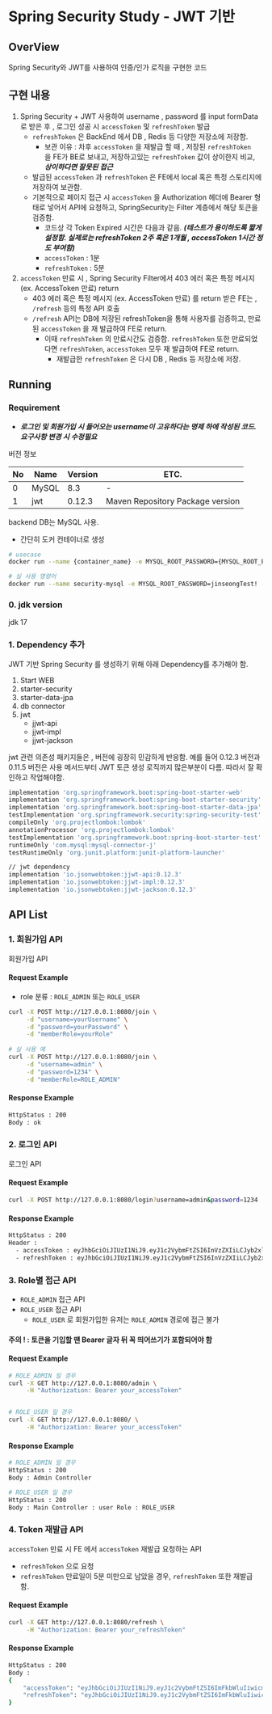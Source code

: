 # Spring Security Study - JWT 기반
## OverView
Spring Security와 JWT를 사용하여 인증/인가 로직을 구현한 코드 

## 구현 내용
1. Spring Security + JWT 사용하여 username , password 를 input formData로 받은 후 , 로그인 성공 시 ```accessToken``` 및 ```refreshToken``` 발급 
   - ```refreshToken``` 은 BackEnd 에서 DB , Redis 등 다양한 저장소에 저장함.
     - 보관 이유 : 차후 ```accessToken``` 을 재발급 할 때 , 저장된 ```refreshToken ``` 을 FE가 BE로 보내고,  저장하고있는 ```refreshToken``` 값이 상이한지 비교, ***상이하다면 잘못된 접근***
   - 발급된 ```accessToken``` 과 ```refreshToken``` 은 FE에서 local 혹은 특정 스토리지에 저장하여 보관함.
   - 기본적으로 페이지 접근 시 ```accessToken``` 을 Authorization 헤더에 Bearer 형태로 넣어서 API에 요청하고, SpringSecurity는 Filter 계층에서 해당 토큰을 검증함.
     - 코드상 각 Token Expired 시간은 다음과 같음. ***(테스트가 용이하도록 짧게 설정함. 실제로는 refreshToken 2주 혹은 1개월 , accessToken 1시간 정도 부여함)***
     - ```accessToken``` : 1분
     - ```refreshToken``` : 5분
2. ```accessToken``` 만료 시 , Spring Security Filter에서 403 에러 혹은 특정 메시지 (ex. AccessToken 만료) return
   - 403 에러 혹은 특정 메시지 (ex. AccessToken 만료) 를 return 받은 FE는 , ```/refresh``` 등의 특정 API 호출
   - ```/refresh``` API는 DB에 저장된 refreshToken을 통해 사용자를 검증하고, 만료된 ```accessToken``` 을 재 발급하여 FE로 return.
     - 이때 ```refreshToken``` 의 만료시간도 검증함. ```refreshToken``` 또한 만료되었다면 ```refreshToken```, ```accessToken``` 모두 재 발급하여 FE로 return.
       - 재발급한 ```refreshToken``` 은 다시 DB , Redis 등 저장소에 저장.

## Running
### Requirement
- ***로그인 및 회원가입 시 들어오는 username이 고유하다는 명제 하에 작성된 코드. 요구사항 변경 시 수정필요***

버전 정보

| No | Name                | Version | ETC.                             |
|----|---------------------|---------|----------------------------------|
| 0  | MySQL               | 8.3     | -                                |
| 1  | jwt  | 0.12.3  | Maven Repository Package version | 


backend DB는 MySQL 사용.
- 간단히 도커 컨테이너로 생성
```bash
# usecase
docker run --name {container_name} -e MYSQL_ROOT_PASSWORD={MYSQL_ROOT_PASSWORD} -d -p 3306:3306 mysql:8.3

# 실 사용 명령어
docker run --name security-mysql -e MYSQL_ROOT_PASSWORD=jinseongTest! -d -p 3306:3306 mysql:8.3
```


### 0. jdk version
jdk 17

### 1. Dependency 추가
JWT 기반 Spring Security 를 생성하기 위해 아래 Dependency를 추가해야 함.
1. Start WEB
2. starter-security
3. starter-data-jpa
4. db connector
5. jwt 
    - jjwt-api
    - jjwt-impl
    - jjwt-jackson

jwt 관련 의존성 패키지들은 , 버전에 굉장히 민감하게 반응함. 예를 들어 0.12.3 버전과 0.11.5 버전은 사용 메서드부터 JWT 토큰 생성 로직까지 많은부분이 다름.
따라서 잘 확인하고 작업해야함.

```bash
implementation 'org.springframework.boot:spring-boot-starter-web'
implementation 'org.springframework.boot:spring-boot-starter-security'
implementation 'org.springframework.boot:spring-boot-starter-data-jpa'
testImplementation 'org.springframework.security:spring-security-test'
compileOnly 'org.projectlombok:lombok'
annotationProcessor 'org.projectlombok:lombok'
testImplementation 'org.springframework.boot:spring-boot-starter-test'
runtimeOnly 'com.mysql:mysql-connector-j'
testRuntimeOnly 'org.junit.platform:junit-platform-launcher'

// jwt dependency
implementation 'io.jsonwebtoken:jjwt-api:0.12.3'
implementation 'io.jsonwebtoken:jjwt-impl:0.12.3'
implementation 'io.jsonwebtoken:jjwt-jackson:0.12.3'
```


## API List
### 1. 회원가입 API
회원가입 API
#### Request Example
- role 분류 : ```ROLE_ADMIN``` 또는 ```ROLE_USER```
```bash
curl -X POST http://127.0.0.1:8080/join \
     -d "username=yourUsername" \
     -d "password=yourPassword" \
     -d "memberRole=yourRole"
     
# 실 사용 예
curl -X POST http://127.0.0.1:8080/join \
     -d "username=admin" \
     -d "password=1234" \
     -d "memberRole=ROLE_ADMIN"
```

#### Response Example
```bash
HttpStatus : 200
Body : ok
```

### 2. 로그인 API
로그인 API
#### Request Example
```bash
curl -X POST http://127.0.0.1:8080/login?username=admin&password=1234
```

#### Response Example
```bash
HttpStatus : 200
Header : 
  - accessToken : eyJhbGciOiJIUzI1NiJ9.eyJ1c2VybmFtZSI6InVzZXIiLCJyb2xlIjoiUk9MRV9VU0VSIiwiZXhwIjoxNzE1NzEyMTczfQ.CuYibmYH-aNWHfgXnV2m9Q-mYv7bEU1Y3z7ylAI8Zbo
  - refreshToken : eyJhbGciOiJIUzI1NiJ9.eyJ1c2VybmFtZSI6InVzZXIiLCJyb2xlIjoiUk9MRV9VU0VSIiwiZXhwIjoxNzE1NzEyNzEzfQ.ZVQi3ssn9bZI1vNfkcmsq4_0mHQuYuw7FcGBrYNXQUs
```


### 3. Role별 접근 API
- ```ROLE_ADMIN``` 접근 API
- ```ROLE_USER``` 접근 API
  - ```ROLE_USER``` 로 회원가입한 유저는 ```ROLE_ADMIN``` 경로에 접근 불가

#### 주의 ! : 토큰을 기입할 땐 Bearer 글자 뒤 꼭 띄어쓰기가 포함되어야 함
#### Request Example
```bash
# ROLE_ADMIN 일 경우
curl -X GET http://127.0.0.1:8080/admin \
     -H "Authorization: Bearer your_accessToken"


# ROLE_USER 일 경우
curl -X GET http://127.0.0.1:8080/ \
     -H "Authorization: Bearer your_accessToken"
```


#### Response Example
```bash
# ROLE_ADMIN 일 경우
HttpStatus : 200
Body : Admin Controller

# ROLE_USER 일 경우
HttpStatus : 200
Body : Main Controller : user Role : ROLE_USER
```

### 4. Token 재발급 API
```accessToken``` 만료 시 FE 에서 ```accessToken``` 재발급 요청하는 API
- ```refreshToken``` 으로 요청
- ```refreshToken``` 만료일이 5분 미만으로 남았을 경우, ```refreshToken``` 또한 재발급 함.
#### Request Example
```bash
curl -X GET http://127.0.0.1:8080/refresh \
     -H "Authorization: Bearer your_refreshToken"
```

#### Response Example
```bash
HttpStatus : 200
Body : 
{
    "accessToken": "eyJhbGciOiJIUzI1NiJ9.eyJ1c2VybmFtZSI6ImFkbWluIiwicm9sZSI6IlJPTEVfQURNSU4iLCJleHAiOjE3MTU3MDkzNjN9.vQErpcgHGvjC-f7YdLWsC8tvK8jYRO3xQY_ubRrM4iY",
    "refreshToken": "eyJhbGciOiJIUzI1NiJ9.eyJ1c2VybmFtZSI6ImFkbWluIiwicm9sZSI6IlJPTEVfQURNSU4iLCJleHAiOjE3MTU3MDk5MDN9.rjtfXGWbitlEp3m7lpBP-X9EwqK-VSTRKGbN9Jm5Rgg"
}
```